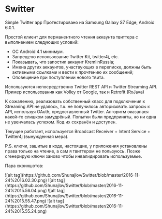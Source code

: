 # Switter
Simple Twitter app
Протестировано на Samsung Galaxy S7 Edge, Android 6.0.1.

Простой клиент для перманентного чтения аккаунта твиттера с выполнением следующих условий:
- ОС Android 4.1 минимум.
- Запрещено использование Twitter Kit, twitter4j, etc.
- Показывать, что запостил аккаунт KremlinRussia;
- Имена других аккаунтов, участвующих в переписке, должны быть активными ссылками и вести к прочтению их сообщений;
- Оповещение при поступлении нового твита.

Используются непосредственно Twitter REST API и Twitter Streaming API. 
Пример использования как Volley от Google, так и Retrofit (RxJava) 

К сожалению, реализовать собственный класс для подключения к Streaming API не удалось, т.к. не получилось авторизовать запросы к API, используя OAuth, предоставленный Twitter. Алгоритм оказалася какой-то слишком замудрёный. 
Попытки были предприняты, но ни одна не увенчалась успехом. Код их сохранён и доступен. 

Текущее работает, используется Broadcast Receiver + Intent Service + Twitter4j (вынужденная мера).

P.S. ключи, зашитые в коде, настоящие, у приложения установлены права только на чтение, а сам я твиттером не пользуюсь. 
Позже сгенерирую ключи заново чтобы инвалидировать используемые. 

Пара скриншотов: <br/>
<p>
![alt tag](https://github.com/Shunajlov/Switter/blob/master/2016-11-24%2016.02.30.png)
![alt tag](https://github.com/Shunajlov/Switter/blob/master/2016-11-24%2015.56.04.png)
![alt tag](https://github.com/Shunajlov/Switter/blob/master/2016-11-24%2015.55.47.png)
![alt tag](https://github.com/Shunajlov/Switter/blob/master/2016-11-24%2015.55.24.png)
</p>

